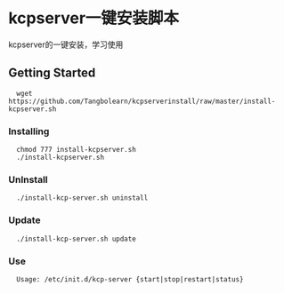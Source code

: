 # kcpserver一键安装脚本

kcpserver的一键安装，学习使用

## Getting Started

```
  wget https://github.com/Tangbolearn/kcpserverinstall/raw/master/install-kcpserver.sh
```

### Installing

```
  chmod 777 install-kcpserver.sh
  ./install-kcpserver.sh
```
### UnInstall
```
  ./install-kcp-server.sh uninstall
```
### Update
```
  ./install-kcp-server.sh update
```
### Use
```
  Usage: /etc/init.d/kcp-server {start|stop|restart|status}
```
